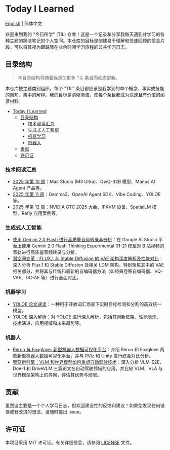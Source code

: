 # Today I Learned

[English](README.md) | 简体中文

欢迎来到我的 "今日所学" (TIL) 仓库！这是一个记录和分享我每天遇到并学习的各种主题的简洁笔记的个人空间。本仓库的目标是创建易于理解和快速回顾的信息片段。可以将其视为跟踪我在业余时间学习旅程的公共学习日志。

## 目录结构

> 本目录结构将随着我添加更多 TIL 条目而动态更新。

本仓库按主题类别组织。每个 "TIL" 条目都应该是我学到的单个概念、事实或技能的简短、集中的解释。我的目标是清晰简洁，使每个条目都成为快速且有价值的阅读材料。

- [Today I Learned](#today-i-learned)
  - [目录结构](#目录结构)
    - [技术阅读汇总](#技术阅读汇总)
    - [生成式人工智能](#生成式人工智能)
    - [机器学习](#机器学习)
    - [机器人](#机器人)
  - [贡献](#贡献)
  - [许可证](#许可证)

### 技术阅读汇总

- [2025 年第 10 周](./weekly/2025/2025W10/README.zh-CN.md)：Mac Studio (M3 Ultra)、QwQ-32B 模型、Manus AI Agent 产品等。
- [2025 年第 11 周](./weekly/2025/2025W11/README.zh-CN.md)：Gemma3、OpenAI Agent SDK、Vibe Coding、YOLOE 等。
- [2025 年第 12 周](./weekly/2025/2025W12/README.zh-CN.md)：NVIDIA GTC 2025 大会、IPKVM 设备、SpatialLM 模型、Refly 应用案例等。

### 生成式人工智能

- [使用 Gemini 2.0 Flash 进行高质量音频转录与分析](./generative-ai/20250127-gemini-2.0-flash-thinking-for-audio-transcription/README.zh-CN.md)：在 Google AI Studio 平台上使用 Gemini 2.0 Flash Thinking Experimental 01-21 模型对 B 站视频的音轨进行高质量音频转录与分析。
- [潜空间变革：FLUX.1 与 Stable Diffusion 的 VAE 架构深度解析及性能对比](./generative-ai/20250213-latent-vae-flux-sd-comparison/README.zh-CN.md)：深入分析 Flux.1 和 Stable Diffusion 及相关 LDM 架构，特别聚焦其中的 VAE 相关部分，并将其与传统和最新的自编码器方法（如经典卷积自编码器、VQ-VAE、DC-AE 等）进行全面对比。

### 机器学习

- [YOLOE 论文速读](./machine-learning/20250311-yoloe-paper-reading/README.zh-CN.md)：一种用于开放词汇场景下实时目标检测和分割的高效统一模型。
- [YOLOE 深入解析](./machine-learning/20250312-yoloe-in-depth/README.zh-CN.md)：对 YOLOE 进行深入解析，包括其创新框架、性能表现、技术演进、应用领域和未来趋势等。

### 机器人

- [Rerun 与 Foxglove: 新型机器人数据可视化平台](./robotics/20250211-rerun-and-foxglove/README.zh-CN.md)：介绍 Rerun 和 Foxglove 两款新型机器人数据可视化平台，并与 RViz 和 Unity 进行综合对比分析。
- [智驾新引擎：VLM 和世界模型如何重塑自动驾驶技术](./robotics/20250227-vlm-and-world-model-in-autonomous-driving/README.zh-CN.md)：深入分析 VLM-E2E、Doe-1 和 DriveVLM 三篇论文在自动驾驶领域的应用，并比较 VLM、VLA 与世界模型架构上的异同，评估其优势与局限。

## 贡献

虽然这主要是一个个人学习日志，但欢迎建设性的反馈和建议！如果您发现任何错误或有改进的想法，请随时提出 issue。

## 许可证

本项目采用 MIT 许可证。有关详细信息，请参阅 [LICENSE](LICENSE) 文件。
